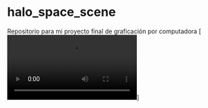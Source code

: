 # halo_space_scene
Repositorio para mi proyecto final de graficación por computadora
[![Evidencias](./video/2025-01-04-18-35-32.mp4)]
